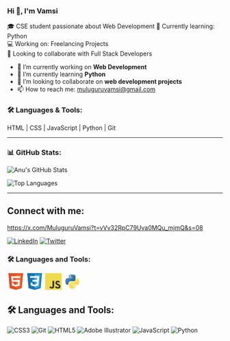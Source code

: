 ### Hi 👋, I'm Vamsi

🎓 CSE student passionate about Web Development 
🌱 Currently learning: Python  
💻 Working on: Freelancing Projects  
🤝 Looking to collaborate with Full Stack Developers 


- 🔭 I’m currently working on **Web Development**
- 🌱 I’m currently learning **Python**
- 🤝 I’m looking to collaborate on **web development projects**
- 📫 How to reach me:  muluguruvamsi@gmail.com

### 🛠️ Languages & Tools:
HTML | CSS | JavaScript | Python | Git

---

### 📊 GitHub Stats:
![Anu's GitHub Stats](https://github-readme-stats.vercel.app/api?username=Anu123&show_icons=true&theme=radical)

![Top Languages](https://github-readme-stats.vercel.app/api/top-langs/?username=Anu123&layout=compact)

---

## Connect with me:
https://x.com/MuluguruVamsi?t=vVv32RpC79Uva0MQu_mjmQ&s=08
<p align="left">
  <a href="https://linkedin.com/in/your_profile" target="blank"><img src="www.linkedin.com/in/muluguru-vamsi-82bb112b7" alt="LinkedIn" height="30" /></a>
  <a href="https://twitter.com/your_profile" target="blank"><img src="https://x.com/MuluguruVamsi?t=vVv32RpC79Uva0MQu_mjmQ&s=08" alt="Twitter" height="30" /></a>
</p>


### 🛠️ Languages and Tools:

<p align="left">
  <img src="https://raw.githubusercontent.com/devicons/devicon/master/icons/html5/html5-original.svg" alt="HTML" width="40" height="40" title="HTML"/>
  <img src="https://raw.githubusercontent.com/devicons/devicon/master/icons/css3/css3-original.svg" alt="CSS" width="40" height="40" title="CSS"/>
  <img src="https://raw.githubusercontent.com/devicons/devicon/master/icons/javascript/javascript-original.svg" alt="JavaScript" width="40" height="40" title="JavaScript"/>
  <img src="https://raw.githubusercontent.com/devicons/devicon/master/icons/python/python-original.svg" alt="Python" width="40" height="40" title="Python"/>
</p>

## 🛠 Languages and Tools:

<p align="left">

  <img src="https://img.icons8.com/color/48/000000/css3.png" title="CSS3"/>
  
  <img src="https://img.icons8.com/color/48/000000/git.png" title="Git"/>
  <img src="https://img.icons8.com/color/48/000000/html-5.png" title="HTML5"/>
  <img src="https://img.icons8.com/color/48/000000/adobe-illustrator.png" title="Adobe Illustrator"/>
  <img src="https://img.icons8.com/color/48/000000/javascript.png" title="JavaScript"/>
 
  <img src="https://img.icons8.com/color/48/000000/python--v1.png" title="Python"/>
 
</p>
